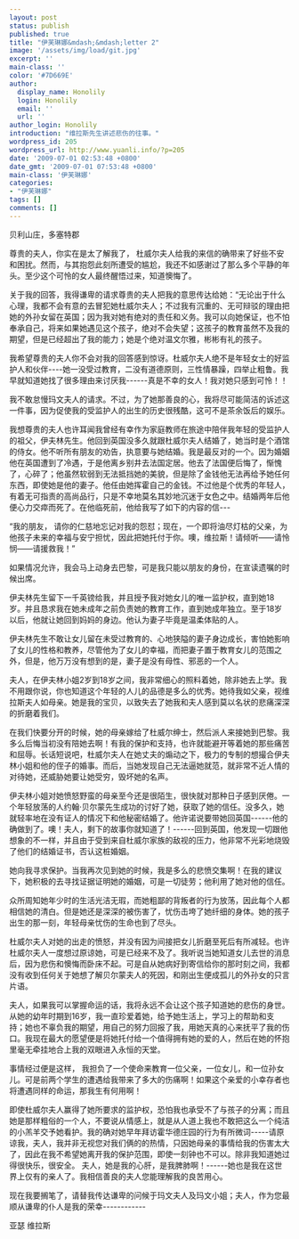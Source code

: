 ```yaml
---
layout: post
status: publish
published: true
title: "伊芙琳娜&mdash;&mdash;letter 2"
image: '/assets/img/load/git.jpg'
excerpt: ''
main-class: ''
color: '#7D669E'
author:
  display_name: Honolily
  login: Honolily
  email: ''
  url: ''
author_login: Honolily
introduction: "维拉斯先生讲述悲伤的往事。"
wordpress_id: 205
wordpress_url: http://www.yuanli.info/?p=205
date: '2009-07-01 02:53:48 +0800'
date_gmt: '2009-07-01 07:53:48 +0800'
main-class: '伊芙琳娜'
categories:
- "伊芙琳娜"
tags: []
comments: []
---
```


贝利山庄，多塞特郡

尊贵的夫人，你实在是太了解我了， 杜威尔夫人给我的来信的确带来了好些不安和困扰。然而，与其抱怨此刻所遭受的尴尬，我还不如感谢过了那么多个平静的年头。至少这个可怜的女人最终醒悟过来，知道懊悔了。

关于我的回答，我得谦卑的请求尊贵的夫人把我的意思传达给她：&ldquo;无论出于什么心理，我都不会有意的去冒犯她杜威尔夫人；不过我有沉重的、无可辩驳的理由把她的外孙女留在英国；因为我对她有绝对的责任和义务。我可以向她保证，也不怕奉承自己，将来如果她遇见这个孩子，绝对不会失望；这孩子的教育虽然不及我的期望，但是已经超出了我的能力；她是个绝对温文尔雅，彬彬有礼的孩子。

我希望尊贵的夫人你不会对我的回答感到惊讶。杜威尔夫人绝不是年轻女士的好监护人和伙伴----她一没受过教育，二没有道德原则，三性情暴躁，四举止粗鲁。我早就知道她找了很多理由来讨厌我------真是不幸的女人！我对她只感到可怜！！

我不敢怠慢玛文夫人的请求。不过，为了她那善良的心，我将尽可能简洁的诉述这一件事，因为促使我的受监护人的出生的历史很残酷，这可不是茶余饭后的娱乐。

我想尊贵的夫人也许耳闻我曾经有幸作为家庭教师在旅途中陪伴我年轻的受监护人的祖父，伊夫林先生。他回到英国没多久就跟杜威尔夫人结婚了，她当时是个酒馆的侍女。他不听所有朋友的劝告，执意要与她结婚。我是最反对的一个。因为婚姻他在英国遭到了冷遇，于是他离乡别井去法国定居。他去了法国便后悔了，惭愧了，心碎了；他虽然软弱到无法抵挡她的美貌，但是除了金钱他无法再给予她任何东西，即使她是他的妻子。他任由她挥霍自己的金钱。不过他是个优秀的年轻人，有着无可指责的高尚品行，只是不幸地莫名其妙地沉迷于女色之中。结婚两年后他便心力交瘁而死了。在他临死前，他给我写了如下的内容的信---

&ldquo;我的朋友， 请你的仁慈地忘记对我的怨怼；现在，一个即将油尽灯枯的父亲，为他孩子未来的幸福与安宁担忧，因此把她托付于你。噢，维拉斯！请倾听&mdash;&mdash;请怜悯&mdash;&mdash;请援救我！&rdquo;

如果情况允许，我会马上动身去巴黎，可是我只能以朋友的身份，在宣读遗嘱的时候出席。

伊夫林先生留下一千英镑给我，并且授予我对她女儿的唯一监护权，直到她18岁。并且恳求我在她未成年之前负责她的教育工作，直到她成年独立。至于18岁以后，他就让她回到妈妈的身边。他认为妻子毕竟是温柔体贴的人。

伊夫林先生不敢让女儿留在未受过教育的、心地狭隘的妻子身边成长，害怕她影响了女儿的性格和教养，尽管他为了女儿的幸福，而把妻子置于教育女儿的范围之外，但是，他万万没有想到的是，妻子是没有母性、邪恶的一个人。

夫人，在伊夫林小姐2岁到18岁之间，我非常细心的照料着她，除非她去上学。我不用跟你说，你也知道这个年轻的人儿的品德是多么的优秀。她待我如父亲，视维拉斯夫人如母亲。她是我的宝贝，以致失去了她我和夫人感到莫以名状的悲痛深深的折磨着我们。

在我们快要分开的时候，她的母亲嫁给了杜威尔绅士，然后派人来接她到巴黎。我多么后悔当初没有陪她去啊！有我的保护和支持，也许就能避开等着她的那些痛苦和屈辱。长话短说吧，杜威尔夫人在她丈夫的煽动之下，极力的专制的想撮合伊夫林小姐和他的侄子的婚事。而后，当她发现自己无法逼她就范，就非常不近人情的对待她，还威胁她要让她受穷，毁坏她的名声。

伊夫林小姐对她愤怒野蛮的母亲至今还是很陌生，很快就对那种日子感到厌倦。一个年轻放荡的人约翰&middot;贝尔蒙先生成功的讨好了她，获取了她的信任。没多久，她就轻率地在没有证人的情况下和他秘密结婚了。他许诺说要带她回英国------他的确做到了。噢！夫人，剩下的故事你就知道了！------回到英国，他发现一切跟他想象的不一样，并且由于受到来自杜威尔家族的敌视的压力，他非常不光彩地烧毁了他们的结婚证书，否认这桩婚姻。

她向我寻求保护。当我再次见到她的时候，我是多么的悲愤交集啊！在我的建议下，她积极的去寻找证据证明她的婚姻，可是一切徒劳；他利用了她对他的信任。

众所周知她年少时的生活光洁无瑕，而她粗鄙的背叛者的行为放荡，因此每个人都相信她的清白。但是她还是深深的被伤害了，忧伤击垮了她纤细的身体。她的孩子出生的那一刻，年轻母亲忧伤的生命也到了尽头。

杜威尔夫人对她的出走的愤怒，并没有因为间接把女儿折磨至死后有所减轻。也许杜威尔夫人一度想过原谅她，可是已经来不及了。我听说当她知道女儿去世的消息后，因为悲伤和懊悔而卧床不起。可是自从她病好到寄信给你的那时刻之间，我都没有收到任何关于她想了解贝尔蒙夫人的死因，和刚出生便成孤儿的外孙女的只言片语。

夫人，如果我可以掌握命运的话，我将永远不会让这个孩子知道她的悲伤的身世。从她的幼年时期到16岁，我一直珍爱着她，给予她生活上，学习上的帮助和支持；她也不辜负我的期望，用自己的努力回报了我，用她天真的心来抚平了我的伤口。我现在最大的愿望便是将她托付给一个值得拥有她的爱的人，然后在她的怀抱里毫无牵挂地合上我的双眼进入永恒的天堂。

事情经过便是这样， 我担负了一个使命来教育一位父亲，一位女儿，和一位孙女儿。可是前两个学生的遭遇给我带来了多大的伤痛啊！如果这个亲爱的小幸存者也将遭遇同样的命运，那我生有何用啊！

即使杜威尔夫人赢得了她所要求的监护权，恐怕我也承受不了与孩子的分离；而且她是那样粗俗的一个人，不要说从情感上，就是从人道上我也不敢把这么一个纯洁的小羔羊交予她看护。我的确对她早年拜访霍华德庄园的行为有所微词-----请原谅我，夫人，我并非无视您对我们俩的的热情，只因她母亲的事情给我的伤害太大了，因此在我不希望她离开我的保护范围，即使一刻钟也不可以。除非我知道她过得很快乐，很安全。 夫人，她是我的心肝，是我脾肺啊！------她也是我在这世界上仅有的亲人了。我相信善良的夫人您能理解我的良苦用心。

现在我要搁笔了，请替我传达谦卑的问候于玛文夫人及玛文小姐；夫人，作为您最顺从谦卑的仆人是我的荣幸------------

亚瑟 维拉斯

